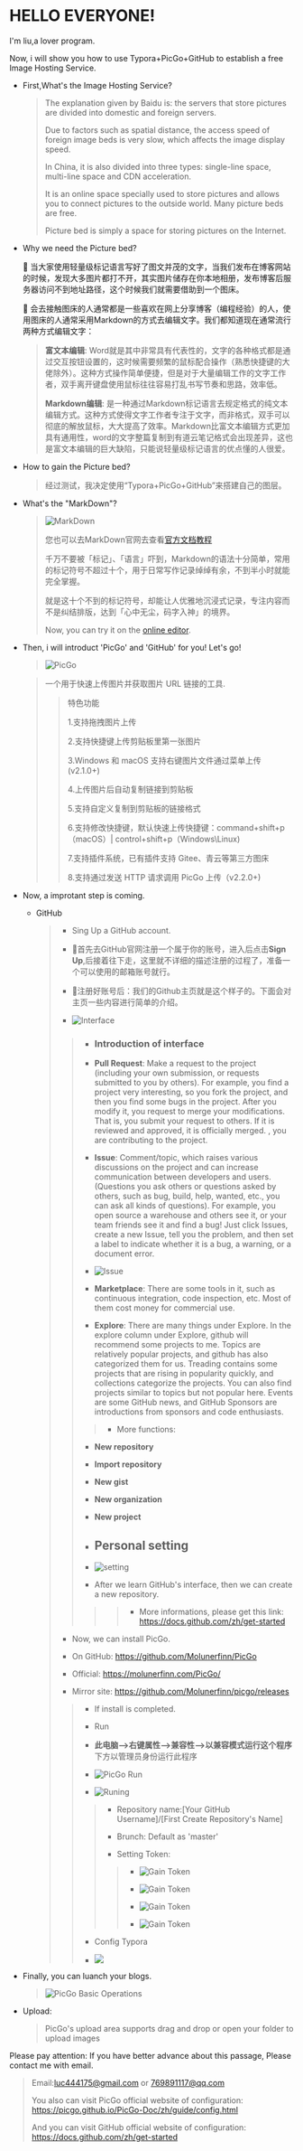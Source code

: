 # HELLO EVERYONE!

I'm liu,a lover program.

Now, i will show you how to use Typora+PicGo+GitHub to establish a free Image Hosting Service.

* First,What's the Image Hosting Service?
  >The explanation given by Baidu is: the servers that store pictures are divided into domestic and foreign servers.
  >
  >Due to factors such as spatial distance, the access speed of foreign image beds is very slow, which affects the image display speed.
  >
  >In China, it is also divided into three types: single-line space, multi-line space and CDN acceleration.
  >
  >It is an online space specially used to store pictures and allows you to connect pictures to the outside world. Many picture beds are free.
  >
  >Picture bed is simply a space for storing pictures on the Internet.
* Why we need the Picture bed? 
  
  🎈 当大家使用轻量级标记语言写好了图文并茂的文字，当我们发布在博客网站的时候，发现大多图片都打不开，其实图片储存在你本地相册，发布博客后服务器访问不到地址路径，这个时候我们就需要借助到一个图床。

  🎈 会去接触图床的人通常都是一些喜欢在网上分享博客（编程经验）的人，使用图床的人通常采用Markdown的方式去编辑文字。我们都知道现在通常流行两种方式编辑文字：

  >**富文本编辑**: Word就是其中非常具有代表性的，文字的各种格式都是通过交互按钮设置的，这时候需要频繁的鼠标配合操作（熟悉快捷键的大佬除外）。这种方式操作简单便捷，但是对于大量编辑工作的文字工作者，双手离开键盘使用鼠标往往容易打乱书写节奏和思路，效率低。
  >
  >**Markdown编辑**: 是一种通过Markdown标记语言去规定格式的纯文本编辑方式。这种方式使得文字工作者专注于文字，而非格式，双手可以彻底的解放鼠标，大大提高了效率。Markdown比富文本编辑方式更加具有通用性，word的文字整篇复制到有道云笔记格式会出现差异，这也是富文本编辑的巨大缺陷，只能说轻量级标记语言的优点懂的人很爱。

* How to gain the Picture bed?
  >经过测试，我决定使用“Typora+PicGo+GitHub”来搭建自己的图层。
  >
* What's the "MarkDown"?
  >![MarkDown](https://img-blog.csdnimg.cn/47b2258afd6e49c1a233fef88e3e66d8.png)
  >
  >您也可以去MarkDown官网去查看[官方文档教程](https://markdown.com.cn/basic-syntax/)
  >
  >千万不要被「标记」、「语言」吓到，Markdown的语法十分简单，常用的标记符号不超过十个，用于日常写作记录绰绰有余，不到半小时就能完全掌握。
  >
  >就是这十个不到的标记符号，却能让人优雅地沉浸式记录，专注内容而不是纠结排版，达到「心中无尘，码字入神」的境界。
  >
  >Now, you can try it on the [online editor](https://dillinger.io/).
  >
* Then, i will introduct 'PicGo' and 'GitHub' for you! Let's go!
  >![PicGo](https://img-blog.csdnimg.cn/24daafddf4534095a00ba5283940f6b1.png)
  
  >一个用于快速上传图片并获取图片 URL 链接的工具.
  >>特色功能
  >>
  >>1.支持拖拽图片上传
  >>
  >>2.支持快捷键上传剪贴板里第一张图片
  >>
  >>3.Windows 和 macOS 支持右键图片文件通过菜单上传 (v2.1.0+)
  >>
  >>4.上传图片后自动复制链接到剪贴板
  >>
  >>5.支持自定义复制到剪贴板的链接格式
  >>
  >>6.支持修改快捷键，默认快速上传快捷键：command+shift+p（macOS）| control+shift+p（Windows\Linux)
  >>
  >>7.支持插件系统，已有插件支持 Gitee、青云等第三方图床
  >>
  >>8.支持通过发送 HTTP 请求调用 PicGo 上传（v2.2.0+)
  >>
* Now, a improtant step is coming.
  * GitHub
    >* Sing Up a GitHub account.
    >
    >* 🌹首先去GitHub官网注册一个属于你的账号，进入后点击**Sign Up**,后接着往下走，这里就不详细的描述注册的过程了，准备一个可以使用的邮箱账号就行。
    >
    >* 🍊注册好账号后：我们的Github主页就是这个样子的。下面会对主页一些内容进行简单的介绍。
    >
    >* ![Interface](https://img-blog.csdnimg.cn/direct/f76a85539e6348fdb40d85088e723e3c.png)
    >
    >>* ### Introduction of interface
    >>
    >>* **Pull Request**: Make a request to the project (including your own submission, or requests submitted to you by others). For example, you find a project very interesting, so you fork the project, and then you find some bugs in the project. After you modify it, you request to merge your modifications. That is, you submit your request to others. If it is reviewed and approved, it is officially merged. , you are contributing to the project.
    >>
    >>* **Issue**: Comment/topic, which raises various discussions on the project and can increase communication between developers and users. (Questions you ask others or questions asked by others, such as bug, build, help, wanted, etc., you can ask all kinds of questions). For example, you open source a warehouse and others see it, or your team friends see it and find a bug! Just click Issues, create a new Issue, tell you the problem, and then set a label to indicate whether it is a bug, a warning, or a document error.
    >>
    >>* ![Issue](https://img-blog.csdnimg.cn/2021080716323932.png?x-oss-process=image/watermark,type_ZmFuZ3poZW5naGVpdGk,shadow_10,text_aHR0cHM6Ly9ibG9nLmNzZG4ubmV0L3hpYW94aWFuZXIzMjE=,size_16,color_FFFFFF,t_70)
    >>
    >>* **Marketplace**: There are some tools in it, such as continuous integration, code inspection, etc. Most of them cost money for commercial use.
    >>
    >>* **Explore**: There are many things under Explore. In the explore column under Explore, github will recommend some projects to me. Topics are relatively popular projects, and github has also categorized them for us. Treading contains some projects that are rising in popularity quickly, and collections categorize the projects. You can also find projects similar to topics but not popular here. Events are some GitHub news, and GitHub Sponsors are introductions from sponsors and code enthusiasts.
    >>
    >>>* More functions: 
    >>
    >>* **New repository**
    >>
    >>* **Import repository**
    >>
    >>* **New gist**
    >>
    >>* **New organization**
    >>
    >>* **New project**
    >>
    >>* ## Personal setting
    >>
    >>* ![setting](https://img-blog.csdnimg.cn/20210805235542150.png?x-oss-process=image/watermark,type_ZmFuZ3poZW5naGVpdGk,shadow_10,text_aHR0cHM6Ly9ibG9nLmNzZG4ubmV0L3hpYW94aWFuZXIzMjE=,size_16,color_FFFFFF,t_70)
    >>
    >>* After we learn GitHub's interface, then we can create a new repository.
    >>
    >>>>* More informations, please get this link: https://docs.github.com/zh/get-started
    >>>>
    >* Now, we can install PicGo.
    >
    >* On GitHub: https://github.com/Molunerfinn/PicGo
    >
    >* Official: https://molunerfinn.com/PicGo/
    >
    >* Mirror site: https://github.com/Molunerfinn/picgo/releases
    >
    >>* If install is completed.
    >>
    >>* Run
    >>
    >>* **此电脑—>右键属性—>兼容性—>以兼容模式运行这个程序** 下方以管理员身份运行此程序
    >>
    >>* ![PicGo Run](https://img-blog.csdnimg.cn/c86eb6a6e3ed44e7987b75aca99fab50.png)
    >>
    >>* ![Runing](https://img-blog.csdnimg.cn/9696b61aa9ba42ebb64a6fe3c49eb040.png)
    >>
    >>>* Repository name:[Your GitHub Username]/[First Create Repository's Name]
    >>>
    >>>* Brunch: Default as 'master'
    >>>
    >>>* Setting Token:
    >>>
    >>>>* ![Gain Token](https://img-blog.csdnimg.cn/5ded6ef420c144e094382a7a21bb561f.png)
    >>>>
    >>>>* ![Gain Token](https://img-blog.csdnimg.cn/e5f6004cfc6742e79b9e85703602b15b.png)
    >>>>
    >>>>* ![Gain Token](https://img-blog.csdnimg.cn/d3a0a316080a4ca4ac23dfc87d2f590c.png)
    >>>>
    >>>>* ![Gain Token](https://img-blog.csdnimg.cn/57308546dd4842f687b31d2816300857.png)
    >>>>
    >>* Config Typora
    >>
    >>* ![](https://img-blog.csdnimg.cn/705c443273c34cc99f248fab59bf1544.png)
    >>
* Finally, you can luanch your blogs.
  >![PicGo Basic Operations](https://pic.molunerfinn.com/picgo/docs/34242857-d177930a-e658-11e7-9688-7405851dd5e5.gif)
  >
* Upload:
  >PicGo's upload area supports drag and drop or open your folder to upload images
  >


Please pay attention: If you have better advance about this passage, Please contact me with email.

>Email:luc444175@gmail.com or 769891117@qq.com
>
> You also can visit PicGo official website of configuration: https://picgo.github.io/PicGo-Doc/zh/guide/config.html
>
> And you can visit GitHub official website of configuration: https://docs.github.com/zh/get-started
 
   
    
  
  
